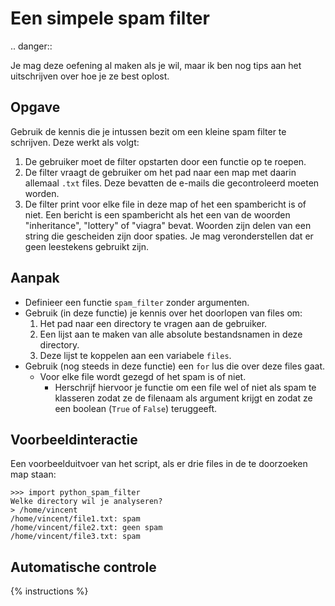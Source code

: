 # Een simpele spam filter

.. danger::

   Je mag deze oefening al maken als je wil, maar ik ben nog tips aan het uitschrijven over hoe je ze best oplost.

## Opgave
Gebruik de kennis die je intussen bezit om een kleine spam filter te schrijven. Deze werkt als volgt:

1. De gebruiker moet de filter opstarten door een functie op te roepen.
2. De filter vraagt de gebruiker om het pad naar een map met daarin allemaal `.txt` files. Deze bevatten de e-mails die gecontroleerd moeten worden.
3. De filter print voor elke file in deze map of het een spambericht is of niet. Een bericht is een spambericht als het een van de woorden "inheritance", "lottery" of "viagra" bevat. Woorden zijn delen van een string die gescheiden zijn door spaties. Je mag veronderstellen dat er geen leestekens gebruikt zijn.

## Aanpak
- Definieer een functie `spam_filter` zonder argumenten.
- Gebruik (in deze functie) je kennis over het doorlopen van files om:
  1. Het pad naar een directory te vragen aan de gebruiker.
  2. Een lijst aan te maken van alle absolute bestandsnamen in deze directory.
  3. Deze lijst te koppelen aan een variabele `files`.
- Gebruik (nog steeds in deze functie) een `for` lus die over deze files gaat.
  - Voor elke file wordt gezegd of het spam is of niet.
    - Herschrijf hiervoor je functie om een file wel of niet als spam te klasseren zodat ze de filenaam als argument krijgt en zodat ze een boolean (`True` of `False`) teruggeeft.

## Voorbeeldinteractie
Een voorbeelduitvoer van het script, als er drie files in de te doorzoeken map staan:

```text
>>> import python_spam_filter
Welke directory wil je analyseren?
> /home/vincent
/home/vincent/file1.txt: spam
/home/vincent/file2.txt: geen spam
/home/vincent/file3.txt: spam
```

## Automatische controle
{% instructions %}
